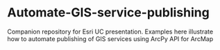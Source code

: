 # Automate-GIS-service-publishing
Companion repository for Esri UC presentation. Examples here illustrate how to automate publishing of GIS services using ArcPy API for ArcMap
